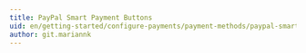 ```yaml
---
title: PayPal Smart Payment Buttons
uid: en/getting-started/configure-payments/payment-methods/paypal-smart-payment-buttons
author: git.mariannk
---
```


